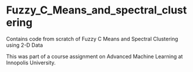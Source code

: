 # Fuzzy_C_Means_and_spectral_clustering
Contains code from scratch of Fuzzy C Means and Spectral Clustering using 2-D Data

This was part of a course assignment on Advanced Machine Learning at Innopolis University.
